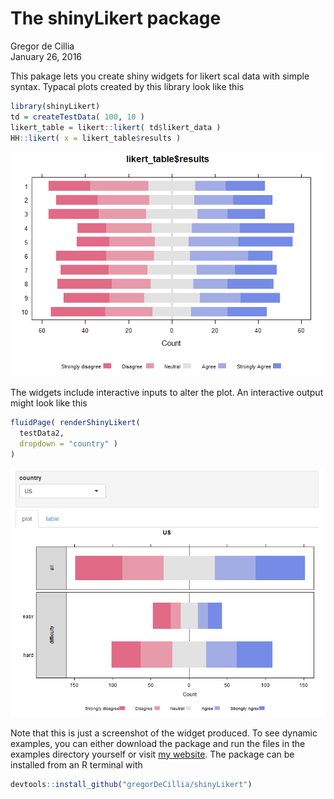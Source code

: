# The shinyLikert package
Gregor de Cillia  
January 26, 2016  

This pakage lets you create shiny widgets for likert scal data with simple syntax. Typacal plots created by this library look like this


```r
library(shinyLikert)
td = createTestData( 100, 10 )
likert_table = likert::likert( td$likert_data )
HH::likert( x = likert_table$results )
```

![](README_files/figure-html/unnamed-chunk-1-1.png)

The widgets include interactive inputs to alter the plot. An interactive output might look like this


```r
fluidPage( renderShinyLikert( 
  testData2,
  dropdown = "country" )
)
```

![alt text](README_files/figure-html/plit_plot.PNG)

Note that this is just a screenshot of the widget produced. To see dynamic examples, you can either download the package and run the files in the examples directory yourself or visit [my website]. The package can be installed from an R terminal with


```r
devtools::install_github("gregorDeCillia/shinyLikert")
```

[my website]:  http://gregor-de-cillia.xyz/shiny/shinyLikert/examples/
